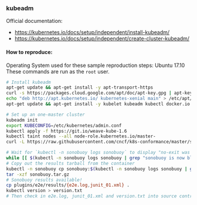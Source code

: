 ### kubeadm

Official documentation:
 - https://kubernetes.io/docs/setup/independent/install-kubeadm/
 - https://kubernetes.io/docs/setup/independent/create-cluster-kubeadm/

#### How to reproduce:

Operating System used for these sample reproduction steps: Ubuntu 17.10
These commands are run as the `root` user.

```bash
# Install kubeadm
apt-get update && apt-get install -y apt-transport-https
curl -s https://packages.cloud.google.com/apt/doc/apt-key.gpg | apt-key add -
echo "deb http://apt.kubernetes.io/ kubernetes-xenial main" > /etc/apt/sources.list.d/kubernetes.list
apt-get update && apt-get install -y kubelet kubeadm kubectl docker.io

# Set up an one-master cluster
kubeadm init
export KUBECONFIG=/etc/kubernetes/admin.conf
kubectl apply -f https://git.io/weave-kube-1.6
kubectl taint nodes --all node-role.kubernetes.io/master-
curl -L https://raw.githubusercontent.com/cncf/k8s-conformance/master/sonobuoy-conformance.yaml | kubectl apply -f -

# Wait for `kubectl -n sonobuoy logs sonobuoy` to display "no-exit was specified, sonobuoy is now blocking"
while [[ $(kubectl -n sonobuoy logs sonobuoy | grep "sonobuoy is now blocking") == "" ]]; do sleep 1; done
# Copy out the results tarball from the container
kubectl -n sonobuoy cp sonobuoy:$(kubectl -n sonobuoy logs sonobuoy | grep "Results available" | rev | awk '{print $1}' | rev | sed 's/"//g') sonobuoy.tar.gz
tar -xzf sonobuoy.tar.gz
# Sonobuoy results available!
cp plugins/e2e/results/{e2e.log,junit_01.xml} .
kubectl version > version.txt
# Then check in e2e.log, junit_01.xml and version.txt into source control
```
